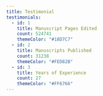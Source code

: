 ```yaml
---
title: Testimonial
testimonials:
  - id: 1
    title: Manuscript Pages Edited
    count: 524741
    themeColor: "#18D7C7"
  - id: 2
    title: Manuscripts Published
    count: 31238
    themeColor: "#FED82B"
  - id: 3
    title: Years of Experience
    count: 27
    themeColor: "#FF6766"
---
```

